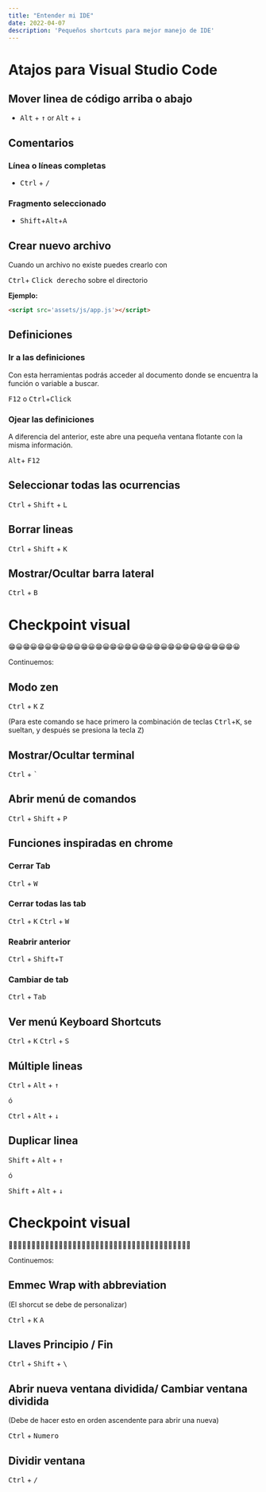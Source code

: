```yaml
---
title: "Entender mi IDE"
date: 2022-04-07
description: 'Pequeños shortcuts para mejor manejo de IDE'
---
```


# Atajos para Visual Studio Code

## Mover linea de código arriba o abajo
- <kbd>Alt</kbd> + <kbd>↑</kbd> or <kbd>Alt</kbd> + <kbd>↓</kbd>
## Comentarios
### Línea o líneas completas
- <kbd>Ctrl</kbd> + <kbd>/</kbd>
### Fragmento seleccionado
- <kbd>Shift</kbd>+<kbd>Alt</kbd>+<kbd>A</kbd>

## Crear nuevo archivo
Cuando un archivo no existe puedes crearlo con 

<kbd>Ctrl</kbd>+ <kbd>Click derecho</kbd> sobre el directorio

**Ejemplo:**

```html 
<script src='assets/js/app.js'></script>
```

## Definiciones
### Ir a las definiciones
Con esta herramientas podrás acceder al documento donde se encuentra la función o variable
a buscar.

<kbd>F12</kbd> o <kbd>Ctrl</kbd>+<kbd>Click</kbd>

### Ojear las definiciones
A diferencia del anterior, este abre una pequeña ventana flotante con la misma información.

<kbd>Alt</kbd>+ <kbd>F12</kbd>

## Seleccionar todas las ocurrencias
<kbd>Ctrl</kbd> + <kbd>Shift</kbd> + <kbd>L</kbd>

## Borrar lineas 
<kbd>Ctrl</kbd> + <kbd>Shift</kbd> + <kbd>K</kbd>

## Mostrar/Ocultar barra lateral
<kbd>Ctrl</kbd> + <kbd>B</kbd>


# Checkpoint visual
😁😀😁😀😁😀😁😀😁😀😁😀😁😀😁😀😁😀😁😀😁😀😁😀😁😀😁😀😁😀😁😀

Continuemos:


## Modo zen
<kbd>Ctrl</kbd> + <kbd>K</kbd>  <kbd>Z</kbd>

(Para este comando se hace primero la combinación de teclas <kbd>Ctrl</kbd>+<kbd>K</kbd>, se sueltan, y después se presiona la tecla <kbd>Z</kbd>)

## Mostrar/Ocultar terminal 
<kbd>Ctrl</kbd> + <kbd>`</kbd>

## Abrir menú de comandos
<kbd>Ctrl</kbd> + <kbd>Shift</kbd> + <kbd>P</kbd>

## Funciones inspiradas en chrome
### Cerrar Tab
<kbd>Ctrl</kbd> + <kbd>W</kbd>

### Cerrar todas las tab
<kbd>Ctrl</kbd> + <kbd>K</kbd>
<kbd>Ctrl</kbd> + <kbd>W</kbd>

### Reabrir anterior
<kbd>Ctrl</kbd> + <kbd>Shift</kbd>+<kbd>T</kbd>

### Cambiar de tab
<kbd>Ctrl</kbd> + <kbd>Tab</kbd>

## Ver menú Keyboard Shortcuts
<kbd>Ctrl</kbd> + <kbd>K</kbd>
<kbd>Ctrl</kbd> + <kbd>S</kbd>

## Múltiple lineas
<kbd>Ctrl</kbd> + <kbd>Alt</kbd> + <kbd>↑</kbd> 

ó 

<kbd>Ctrl</kbd> + <kbd>Alt</kbd> + <kbd>↓</kbd> 

## Duplicar linea
<kbd>Shift</kbd> + <kbd>Alt</kbd> + <kbd>↑</kbd>

ó

<kbd>Shift</kbd> + <kbd>Alt</kbd> + <kbd>↓</kbd> 

# Checkpoint visual
🎅✨🎅✨🎅✨🎅✨🎅✨🎅✨🎅✨🎅✨🎅✨🎅✨🎅✨🎅✨🎅✨🎅✨🎅✨🎅✨🎅✨🎅✨🎅✨🎅✨

Continuemos:

## Emmec Wrap with abbreviation
(El shorcut se debe de personalizar)

<kbd>Ctrl</kbd> + <kbd>K</kbd> <kbd>A</kbd>

## Llaves Principio / Fin
<kbd>Ctrl</kbd> + <kbd>Shift</kbd> + <kbd>\ </kbd>

## Abrir nueva ventana dividida/ Cambiar ventana dividida
(Debe de hacer esto en orden ascendente para abrir una nueva)

<kbd>Ctrl</kbd> + <kbd>Numero</kbd> 

## Dividir ventana

<kbd>Ctrl</kbd> + <kbd>/ </kbd> 
